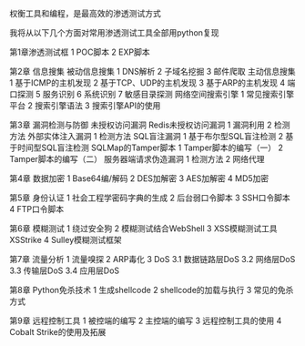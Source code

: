 权衡工具和编程，是最高效的渗透测试方式

我将从以下几个方面对常用渗透测试工具全部用python复现

第1章渗透测试框
1 POC脚本
2 EXP脚本

第2章 信息搜集
被动信息搜集
1 DNS解析
2 子域名挖掘
3 邮件爬取
主动信息搜集
1 基于ICMP的主机发现
2 基于TCP、UDP的主机发现
3 基于ARP的主机发现
4 端口探测
5 服务识别
6 系统识别
7 敏感目录探测
网络空间搜索引擎
1 常见搜索引擎平台
2 搜索引擎语法
3 搜索引擎API的使用

第3章 漏洞检测与防御
未授权访问漏洞
Redis未授权访问漏洞
1 漏洞利用
2 检测方法
外部实体注入漏洞
1 检测方法
SQL盲注漏洞
1 基于布尔型SQL盲注检测
2 基于时间型SQL盲注检测
SQLMap的Tamper脚本
1 Tamper脚本的编写（一）
2 Tamper脚本的编写（二）
服务器端请求伪造漏洞
1 检测方法
2 网络代理

第4章 数据加密
1 Base64编/解码
2 DES加解密
3 AES加解密
4 MD5加密

第5章 身份认证
1 社会工程学密码字典的生成
2 后台弱口令脚本
3 SSH口令脚本
4 FTP口令脚本

第6章 模糊测试
1 绕过安全狗
2 模糊测试结合WebShell
3 XSS模糊测试工具XSStrike
4 Sulley模糊测试框架

第7章 流量分析
1 流量嗅探
2 ARP毒化
3 DoS
3.1 数据链路层DoS
3.2 网络层DoS
3.3 传输层DoS
3.4 应用层DoS


第8章 Python免杀技术
1 生成shellcode
2 shellcode的加载与执行
3 常见的免杀方式

第9章 远程控制工具
1 被控端的编写
2 主控端的编写
3 远程控制工具的使用
4 Cobalt Strike的使用及拓展
